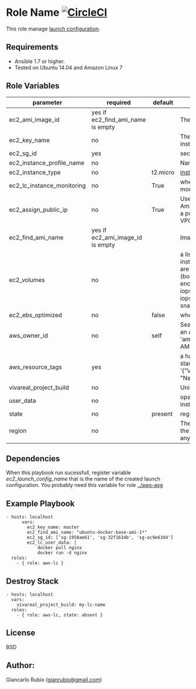 Role Name [![CircleCI](https://circleci.com/gh/VivaReal/ansible-aws-lc.svg?style=svg)](https://circleci.com/gh/VivaReal/ansible-aws-lc)
=========

This role manage [launch configuration](http://docs.aws.amazon.com/AutoScaling/latest/DeveloperGuide/LaunchConfiguration.html).


Requirements
------------

- Ansible 1.7 or higher.
- Tested on Ubuntu 14.04 and Amazon Linux 7

Role Variables
--------------

| parameter             | required | default | comments |
| --------------------- | -------- | ------- | -------- |
| ec2_ami_image_id                   | yes if  ec2_find_ami_name is empty     |         | The AMI unique identifier to be used for the group.|
| ec2_key_name  |no||The SSH key name to be used for access to managed instances|
| ec2_sg_id  |yes||security group id (or list of ids) to use with the instance|
| ec2_instance_profile_name  |no||Name of the IAM instance profile to use.|
| ec2_instance_type  |no|t2.micro| [instance type](http://docs.aws.amazon.com/AWSEC2/latest/UserGuide/instance-types.html) to use for the instance.|
| ec2_lc_instance_monitoring  |no|True |whether instances in group are launched with detailed monitoring.|
| ec2_assign_public_ip  |no|True| Used for Auto Scaling groups that launch instances into an Amazon Virtual Private Cloud. Specifies whether to assign a public IP address to each instance launched in a Amazon VPC.|
| ec2_find_ami_name                   | yes if  ec2_ami_image_id is empty    |        | Image name (ami) to find |
| ec2_volumes    | no | |a list of hash/dictionaries of volumes to add to the new instance; '[{"key":"value", "key":"value"}]'; keys allowed are - device_name (str; required), delete_on_termination (bool; False), device_type (deprecated), ephemeral (str), encrypted (bool; False), snapshot (str), volume_type (str), iops (int) - device_type is deprecated use volume_type, iops must be set when volume_type='io1', ephemeral and snapshot are mutually exclusive.  |
 |ec2_ebs_optimized | no| false |  whether instance is using [optimized EBS](http://docs.aws.amazon.com/AWSEC2/latest/UserGuide/EBSOptimized.html) volumes.|
| aws_owner_id                   | no      |   self      | Search AMIs owned by the specified owner. Can specify an AWS account ID, or one of the special IDs 'self', 'amazon' or 'aws-marketplace'. If not specified, all EC2 AMIs in the specified region will be searched.|
| aws_resource_tags  | yes  |    | a hash/dictionary of tags to add to the new instance or for starting/stopping instance by tag; '{"key":"value"}' and '{"VREnv":"PROD","VRProject":"sample","VRTeam":"infra", "Name":"ami name"}' |
| vivareal_project_build                   | no      |         | Unique name for lc. |
| user_data  |no| | opaque blob of data which is made available to the ec2 instance. Ch-hostname.sh forced override. ||
| state | no  | present  | register or deregister the instance|
| region                   | no      |         | The AWS region to use. If not specified then the value of the AWS_REGION or EC2_REGION environment variable, if any, is used.  |

Dependencies
------------

When this playbook run sucessfull, register variable *ec2_launch_config_name* that is the name of the created launch configuration. You probably need this variable for role [../aws-asg](aws-asg)


Example Playbook
----------------
    - hosts: localhost
          vars:
            ec2_key_name: master
            ec2_find_ami_name: "ubuntu-docker-base-ami-1*"
            ec2_sg_id: ['sg-1958ae61', 'sg-32f1634b', 'sg-ac9e63d4']
            ec2_lc_user_data: |
                docker pull nginx  
                docker run -d nginx
      roles:
        - { role: aws-lc }

Destroy Stack
----------------

    - hosts: localhost
      vars:
        vivareal_project_build: my-lc-name
      roles:
        - { role: aws-lc, state: absent }

License
-------

BSD

Author:
------------------

Giancarlo Rubio (<gianrubio@gmail.com>)
